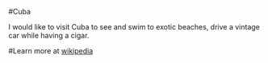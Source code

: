 #Cuba

I would like to visit Cuba to see and swim to exotic beaches, drive a vintage car while having a cigar.

#Learn more
at [wikipedia](https://en.wikipedia.org/wiki/Cuba)

